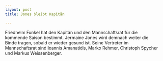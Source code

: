 ```yaml
---
layout: post
title: Jones bleibt Kapitän

---
```


Friedhelm Funkel hat den Kapitän und den Mannschaftsrat für die kommende Saison bestimmt. Jermaine Jones wird demnach weiter die Binde tragen, sobald er wieder gesund ist. Seine Vertreter im Mannschaftsrat sind Ioannis Amanatidis, Marko Rehmer, Christoph Spycher und Markus Weissenberger.


